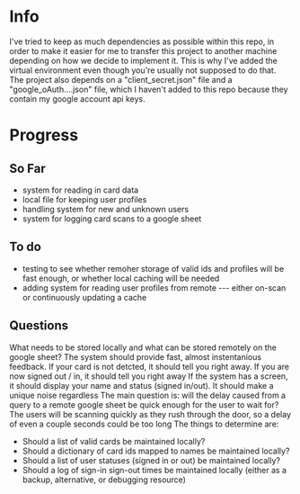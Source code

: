 # Info
I've tried to keep as much dependencies as possible within this repo, in order to make it easier for me to transfer this project to another machine depending on how we decide to implement it.
This is why I've added the virtual environment even though you're usually not supposed to do that.
The project also depends on a "client_secret.json" file and a "google_oAuth....json" file, which I haven't added to this repo because they contain my google account api keys.
# Progress
## So Far
- system for reading in card data
- local file for keeping user profiles
- handling system for new and unknown users
- system for logging card scans to a google sheet

## To do
- testing to see whether remoher storage of valid ids and profiles will be fast enough, or whether local caching will be needed
- adding system for reading user profiles from remote --- either on-scan or continuously updating a cache

## Questions
What needs to be stored locally and what can be stored remotely on the google sheet?
The system should provide fast, almost instentanious feedback.  If your card is not detcted, it should tell you right away.  If you are now signed out / in, it should tell you right away
If the system has a screen, it should display your name and status (signed in/out).  It should make a unique noise regardless
The main question is: will the delay caused from a query to a remote google sheet be quick enough for the user to wait for?
The users will be scanning quickly as they rush through the door, so a delay of even a couple seconds could be too long
The things to determine are:
- Should a list of valid cards be maintained locally?
- Should a dictionary of card ids mapped to names be maintained locally?
- Should a list of user statuses (signed in or out) be maintained locally?
- Should a log of sign-in sign-out times be maintained locally (either as a backup, alternative, or debugging resource)
